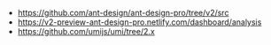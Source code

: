 
- https://github.com/ant-design/ant-design-pro/tree/v2/src  
- https://v2-preview-ant-design-pro.netlify.com/dashboard/analysis  
- https://github.com/umijs/umi/tree/2.x  
